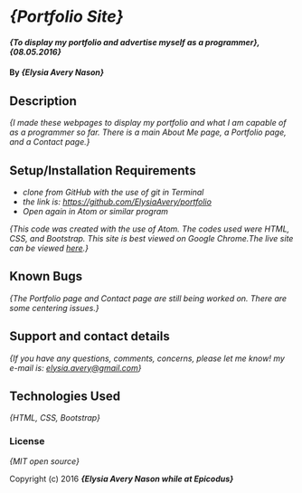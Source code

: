 # _{Portfolio Site}_

#### _{To display my portfolio and advertise myself as a programmer}, {08.05.2016}_

#### By _**{Elysia Avery Nason}**_

## Description

_{I made these webpages to display my portfolio and what I am capable of as a programmer so far. There is a main About Me page, a Portfolio page, and a Contact page.}_

## Setup/Installation Requirements

* _clone from GitHub with the use of git in Terminal_
* _the link is: https://github.com/ElysiaAvery/portfolio_
* _Open again in Atom or similar program_

_{This code was created with the use of Atom. The codes used were HTML, CSS, and Bootstrap. This site is best viewed on Google Chrome.The live site can be viewed [here](https://elysiaavery.github.io/portfolio/).}_

## Known Bugs

_{The Portfolio page and Contact page are still being worked on. There are some centering issues.}_

## Support and contact details

_{If you have any questions, comments, concerns, please let me know! my e-mail is: elysia.avery@gmail.com}_

## Technologies Used

_{HTML, CSS, Bootstrap}_

### License

*{MIT open source}*

Copyright (c) 2016 **_{Elysia Avery Nason while at Epicodus}_**
